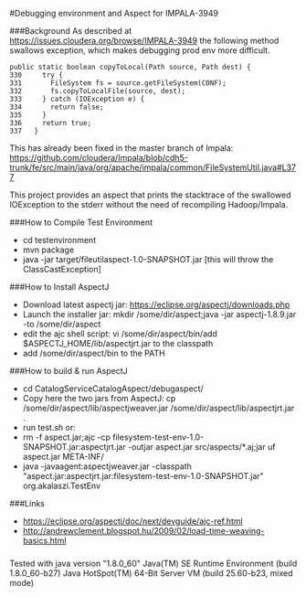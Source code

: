 #Debugging environment and Aspect for IMPALA-3949 

###Background
As described at https://issues.cloudera.org/browse/IMPALA-3949 the following method swallows exception, which makes debugging prod env more difficult.

```
public static boolean copyToLocal(Path source, Path dest) {
330     try {
331       FileSystem fs = source.getFileSystem(CONF);
332       fs.copyToLocalFile(source, dest);
333     } catch (IOException e) {
334       return false;
335     }
336     return true;
337   }
```

This has already been fixed in the master branch of Impala:
https://github.com/cloudera/Impala/blob/cdh5-trunk/fe/src/main/java/org/apache/impala/common/FileSystemUtil.java#L377

This project provides an aspect that prints the stacktrace of the swallowed IOException to the stderr without the need of recompiling Hadoop/Impala.

###How to Compile Test Environment
- cd testenvironment
- mvn package
- java -jar target/fileutilaspect-1.0-SNAPSHOT.jar
[this will throw the ClassCastException]

###How to Install AspectJ 
- Download latest aspectj jar: https://eclipse.org/aspectj/downloads.php
- Launch the installer jar: mkdir /some/dir/aspect;java -jar aspectj-1.8.9.jar -to /some/dir/aspect
- edit the ajc shell script: vi /some/dir/aspect/bin/add $ASPECTJ_HOME/lib/aspectjrt.jar to the classpath
- add /some/dir/aspect/bin to the PATH

###How to build & run AspectJ 
- cd CatalogServiceCatalogAspect/debugaspect/
- Copy here the two jars from AspectJ: cp /some/dir/aspect/lib/aspectjweaver.jar /some/dir/aspect/lib/aspectjrt.jar .
- run test.sh or:
- rm -f aspect.jar;ajc -cp filesystem-test-env-1.0-SNAPSHOT.jar:aspectjrt.jar -outjar aspect.jar src/aspects/*.aj;jar uf aspect.jar META-INF/
- java -javaagent:aspectjweaver.jar -classpath "aspect.jar:aspectjrt.jar:filesystem-test-env-1.0-SNAPSHOT.jar" org.akalaszi.TestEnv

###Links
- https://eclipse.org/aspectj/doc/next/devguide/ajc-ref.html
- http://andrewclement.blogspot.hu/2009/02/load-time-weaving-basics.html

###
Tested with 
java version "1.8.0_60"
Java(TM) SE Runtime Environment (build 1.8.0_60-b27)
Java HotSpot(TM) 64-Bit Server VM (build 25.60-b23, mixed mode)
